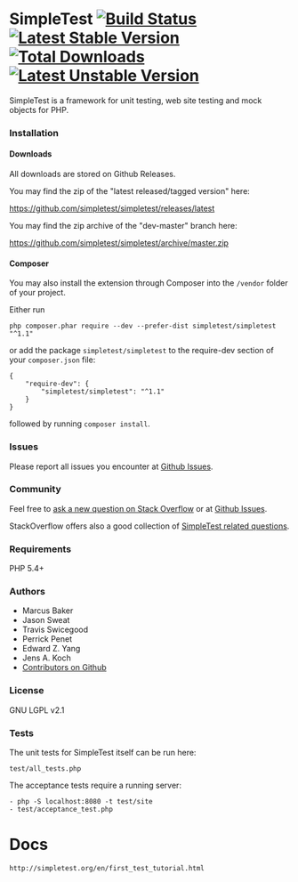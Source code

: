 SimpleTest [![Build Status](https://travis-ci.org/simpletest/simpletest.svg)](https://travis-ci.org/simpletest/simpletest) [![Latest Stable Version](https://img.shields.io/packagist/v/simpletest/simpletest.svg?style=flat-square)](https://packagist.org/packages/simpletest/simpletest) [![Total Downloads](https://img.shields.io/packagist/dt/simpletest/simpletest.svg?style=flat-square)](https://packagist.org/packages/simpletest/simpletest) [![Latest Unstable Version](https://poser.pugx.org/simpletest/simpletest/v/unstable)](https://packagist.org/packages/simpletest/simpletest) 
==========

SimpleTest is a framework for unit testing, web site testing and mock objects for PHP.

### Installation

#### Downloads

All downloads are stored on Github Releases.

You may find the zip of the "latest released/tagged version" here:

https://github.com/simpletest/simpletest/releases/latest

You may find the zip archive of the "dev-master" branch here:

https://github.com/simpletest/simpletest/archive/master.zip

#### Composer

You may also install the extension through Composer into the `/vendor` folder of your project.

Either run

    php composer.phar require --dev --prefer-dist simpletest/simpletest "^1.1"

or add the package `simpletest/simpletest` to the require-dev section of your `composer.json` file:

    {
        "require-dev": {
            "simpletest/simpletest": "^1.1"
        }
    }

followed by running `composer install`.

### Issues

Please report all issues you encounter at [Github Issues](https://github.com/simpletest/simpletest/issues).

### Community

Feel free to [ask a new question on Stack Overflow](https://stackoverflow.com/questions/ask?tags=simpletest+php) or at [Github Issues](https://github.com/simpletest/simpletest/issues).

StackOverflow offers also a good collection of [SimpleTest related questions](https://stackoverflow.com/questions/tagged/simpletest).

### Requirements

PHP 5.4+

### Authors

- Marcus Baker
- Jason Sweat
- Travis Swicegood
- Perrick Penet
- Edward Z. Yang
- Jens A. Koch
- [Contributors on Github](https://github.com/simpletest/simpletest/graphs/contributors)

### License

GNU LGPL v2.1 

### Tests

The unit tests for SimpleTest itself can be run here:
 
    test/all_tests.php

The acceptance tests require a running server:

    - php -S localhost:8080 -t test/site
    - test/acceptance_test.php

# Docs

    http://simpletest.org/en/first_test_tutorial.html

